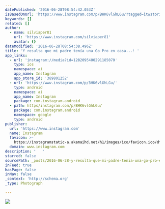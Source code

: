 ```yaml
---
datePublished: '2016-06-28T08:54:42.053Z'
isBasedOnUrl: 'https://www.instagram.com/p/BHK6vlGhLGu/?tagged=itwstories'
keywords: []
related: []
author:
  - name: silviaper81
    url: 'https://www.instagram.com/silviaper81'
    avatar: {}
dateModified: '2016-06-28T08:54:38.496Z'
title: 'Y resulta que mi padre tenía una Go Pro en casa...! '
app_links:
  - url: 'instagram://media?id=1282095400291185070'
    type: ios
    namespace: ai
    app_name: Instagram
    app_store_id: '389801252'
  - url: 'https://www.instagram.com/p/BHK6vlGhLGu/'
    type: android
    namespace: ai
    app_name: Instagram
    package: com.instagram.android
  - path: https/instagram.com/p/BHK6vlGhLGu/
    package: com.instagram.android
    namespace: google
    type: android
publisher:
  url: 'https://www.instagram.com'
  name: Instagram
  favicon: >-
    https://instagramstatic-a.akamaihd.net/h1/images/ico/favicon.ico/dfa85bb1fd63.ico
  domain: www.instagram.com
description: '   '
starred: false
sourcePath: _posts/2016-06-28-y-resulta-que-mi-padre-tenia-una-go-pro-en-casa.md
inFeed: true
hasPage: false
inNav: false
_context: 'http://schema.org'
_type: Photograph

---
```

![   ](https://imgflo.herokuapp.com/graph/vahj1ThiexotieMo/bff73dad688f2a140fb536be14937f12/noop.jpg?input=https%3A%2F%2Fscontent.cdninstagram.com%2Ft51.2885-15%2Fs640x640%2Fsh0.08%2Fe35%2F13423048_1568465960114468_1757997021_n.jpg%3Fig_cache_key%3DMTI4MjA5NTQwMDI5MTE4NTA3MA%253D%253D.2)